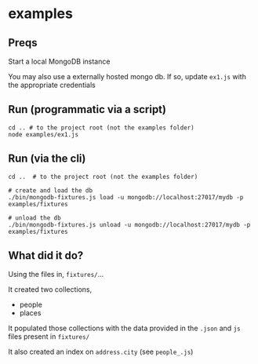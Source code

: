 # examples

## Preqs

Start a local MongoDB instance

You may also use a externally hosted mongo db. If so, update `ex1.js` with the appropriate credentials

## Run (programmatic via a script)

```shell
cd .. # to the project root (not the examples folder)
node examples/ex1.js
```

## Run (via the cli)

```shell
cd ..  # to the project root (not the examples folder)

# create and load the db
./bin/mongodb-fixtures.js load -u mongodb://localhost:27017/mydb -p examples/fixtures

# unload the db
./bin/mongodb-fixtures.js unload -u mongodb://localhost:27017/mydb -p examples/fixtures
```


## What did it do?

Using the files in, `fixtures/`... 

It created two collections,

- people
- places

It populated those collections with the data provided in the `.json` and `js` files present in `fixtures/`

It also created an index on `address.city` (see `people_.js`)

